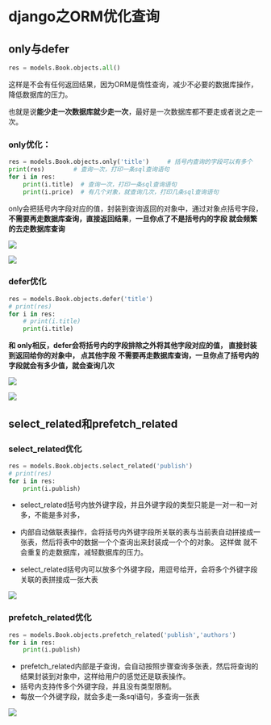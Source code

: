 # django之ORM优化查询

## only与defer

```python
res = models.Book.objects.all()
```

这样是不会有任何返回结果，因为ORM是惰性查询，减少不必要的数据库操作，降低数据库的压力。

也就是说**能少走一次数据库就少走一次**，最好是一次数据库都不要走或者说之走一次。

### only优化：

```python
res = models.Book.objects.only('title')     # 括号内查询的字段可以有多个
print(res)        # 查询一次，打印一条sql查询语句
for i in res:
    print(i.title)  # 查询一次，打印一条sql查询语句
    print(i.price)  # 有几个对象，就查询几次，打印几条sql查询语句
```

only会把括号内字段对应的值，封装到查询返回的对象中，通过对象点括号字段，**不需要再走数据库查询，直接返回结果**，**一旦你点了不是括号内的字段 就会频繁的去走数据库查询**

![](https://cdn.jsdelivr.net/gh/setcreed/pic_img/cdn_img/20200305091647.png)

![](https://cdn.jsdelivr.net/gh/setcreed/pic_img/cdn_img/20200305091857.png)

### defer优化

```python
res = models.Book.objects.defer('title')
# print(res)
for i in res:
    # print(i.title)
    print(i.title)
```

**和 only相反，defer会将括号内的字段排除之外将其他字段对应的值， 直接封装到返回给你的对象中， 点其他字段 不需要再走数据库查询，一旦你点了括号内的字段就会有多少值，就会查询几次**



![](https://cdn.jsdelivr.net/gh/setcreed/pic_img/cdn_img/20200305091957.png)



![](https://cdn.jsdelivr.net/gh/setcreed/pic_img/cdn_img/20200305092116.png)

## select_related和prefetch_related

### select_related优化

```python
res = models.Book.objects.select_related('publish')
# print(res)
for i in res:
    print(i.publish)
```

- select_related括号内放外键字段，并且外键字段的类型只能是一对一和一对多，不能是多对多，

- 内部自动做联表操作，会将括号内外键字段所关联的表与当前表自动拼接成一张表，然后将表中的数据一个个查询出来封装成一个个的对象。 这样做 就不会重复的走数据库，减轻数据库的压力。

- select_related括号内可以放多个外键字段，用逗号给开，会将多个外键字段关联的表拼接成一张大表

![](https://cdn.jsdelivr.net/gh/setcreed/pic_img/cdn_img/20200305092408.png)

### prefetch_related优化

```python
res = models.Book.objects.prefetch_related('publish','authors')
for i in res:
    print(i.publish)
```

- prefetch_related内部是子查询，会自动按照步骤查询多张表，然后将查询的结果封装到对象中，这样给用户的感觉还是联表操作。
- 括号内支持传多个外键字段，并且没有类型限制。
- 每放一个外键字段，就会多走一条sql语句，多查询一张表

![](https://cdn.jsdelivr.net/gh/setcreed/pic_img/cdn_img/20200305092925.png)


